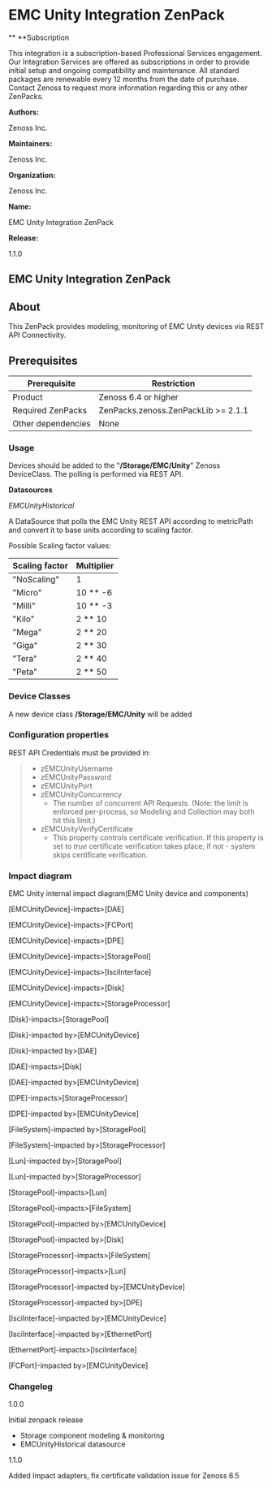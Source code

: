 # EMC Unity Integration ZenPack

** **Subscription

This integration is a subscription-based Professional Services
engagement. Our Integration Services are offered as subscriptions in
order to provide initial setup and ongoing compatibility and
maintenance. All standard packages are renewable every 12 months from
the date of purchase. Contact Zenoss to request more information
regarding this or any other ZenPacks.

**Authors:**

Zenoss Inc.

**Maintainers:**

Zenoss Inc.

**Organization:**

Zenoss Inc.

**Name:**

EMC Unity Integration ZenPack

**Release:**

1.1.0

## EMC Unity Integration ZenPack

## About

This ZenPack provides modeling, monitoring of EMC Unity devices via REST
API Connectivity.

## Prerequisites

| Prerequisite       | Restriction                            |
|--------------------|----------------------------------------|
| Product            | Zenoss 6.4 or higher                   |
| Required ZenPacks  | ZenPacks.zenoss.ZenPackLib &gt;= 2.1.1 |
| Other dependencies | None                                   |

### Usage

Devices should be added to the "**/Storage/EMC/Unity**" Zenoss
DeviceClass. The polling is performed via REST API.

**Datasources**

*EMCUnityHistorical*

A DataSource that polls the EMC Unity REST API according to metricPath
and convert it to base units according to scaling factor.

Possible Scaling factor values:

| Scaling factor | Multiplier |
|----------------|------------|
| "NoScaling"    | 1          |
| "Micro"        | 10 \*\* -6 |
| "Milli"        | 10 \*\* -3 |
| "Kilo"         | 2 \*\* 10  |
| "Mega"         | 2 \*\* 20  |
| "Giga"         | 2 \*\* 30  |
| "Tera"         | 2 \*\* 40  |
| "Peta"         | 2 \*\* 50  |

### Device Classes

A new device class **/Storage/EMC/Unity** will be added

### Configuration properties

REST API Credentials must be provided in:

> -   zEMCUnityUsername
> -   zEMCUnityPassword
> -   zEMCUnityPort
> -   zEMCUnityConcurrency
>     -   The number of concurrent API Requests. (Note: the limit is
>         enforced per-process, so Modeling and Collection may both hit
>         this limit.)
> -   zEMCUnityVerifyCertificate
>     -   This property controls certificate verification. If this
>         property is set to *true* certificate verification takes
>         place, if not - system skips certificate verification.

### Impact diagram

EMC Unity internal impact diagram(EMC Unity device and components)

\[EMCUnityDevice\]-impacts&gt;\[DAE\]

\[EMCUnityDevice\]-impacts&gt;\[FCPort\]

\[EMCUnityDevice\]-impacts&gt;\[DPE\]

\[EMCUnityDevice\]-impacts&gt;\[StoragePool\]

\[EMCUnityDevice\]-impacts&gt;\[IsciInterface\]

\[EMCUnityDevice\]-impacts&gt;\[Disk\]

\[EMCUnityDevice\]-impacts&gt;\[StorageProcessor\]

\[Disk\]-impacts&gt;\[StoragePool\]

\[Disk\]-impacted by&gt;\[EMCUnityDevice\]

\[Disk\]-impacted by&gt;\[DAE\]

\[DAE\]-impacts&gt;\[Disk\]

\[DAE\]-impacted by&gt;\[EMCUnityDevice\]

\[DPE\]-impacts&gt;\[StorageProcessor\]

\[DPE\]-impacted by&gt;\[EMCUnityDevice\]

\[FileSystem\]-impacted by&gt;\[StoragePool\]

\[FileSystem\]-impacted by&gt;\[StorageProcessor\]

\[Lun\]-impacted by&gt;\[StoragePool\]

\[Lun\]-impacted by&gt;\[StorageProcessor\]

\[StoragePool\]-impacts&gt;\[Lun\]

\[StoragePool\]-impacts&gt;\[FileSystem\]

\[StoragePool\]-impacted by&gt;\[EMCUnityDevice\]

\[StoragePool\]-impacted by&gt;\[Disk\]

\[StorageProcessor\]-impacts&gt;\[FileSystem\]

\[StorageProcessor\]-impacts&gt;\[Lun\]

\[StorageProcessor\]-impacted by&gt;\[EMCUnityDevice\]

\[StorageProcessor\]-impacted by&gt;\[DPE\]

\[IsciInterface\]-impacted by&gt;\[EMCUnityDevice\]

\[IsciInterface\]-impacted by&gt;\[EthernetPort\]

\[EthernetPort\]-impacts&gt;\[IsciInterface\]

\[FCPort\]-impacted by&gt;\[EMCUnityDevice\]

### Changelog

1.0.0

Initial zenpack release

-   Storage component modeling & monitoring
-   EMCUnityHistorical datasource

1.1.0

Added Impact adapters, fix certificate validation issue for Zenoss 6.5


